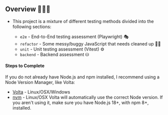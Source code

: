 
## Overview 👩🏻‍💻

* This project is a mixture of different testing methods divided into the following sections:

  * `e2e` - End-to-End testing assessment (Playwright) 🎭
  * `refactor` - Some messy/buggy JavaScript that needs cleaned up 🧹🧹
  * `unit` - Unit testing assessment (Vitest) ⚙️
  * `backend` - Backend assessment ⛁

#### Steps to Complete 
 If you do not already have Node.js and npm installed, I recommend using a Node Version Manager, like Volta:
   * [Volta](https://docs.volta.sh/guide/getting-started) - Linux/OSX/Windows
   * [nvm](https://github.com/creationix/nvm) - Linux/OSX
Volta will automatically use the correct Node version. If you aren't using it, make sure you have Node.js 18+, with npm 8+, installed.
